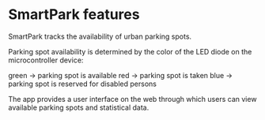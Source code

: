 # SmartPark features

SmartPark tracks the availability of urban parking spots.

Parking spot availability is determined by the color of the LED diode
on the microcontroller device:

green -> parking spot is available
red   -> parking spot is taken
blue  -> parking spot is reserved for disabled persons

The app provides a user interface on the web through which users can
view available parking spots and statistical data.


